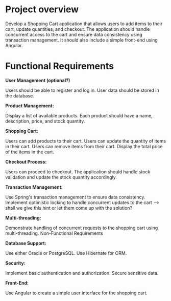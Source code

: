 # Project overview
Develop a Shopping Cart application that allows users to add items to their cart, update quantities, and checkout. The application should handle concurrent access to the cart and ensure data consistency using transaction management. 
It should also include a simple front-end using Angular.

# Functional Requirements

<b>User Management (optional?)</b>

Users should be able to register and log in.
User data should be stored in the database.

<b>Product Management:</b>

Display a list of available products.
Each product should have a name, description, price, and stock quantity.

<b>Shopping Cart:</b>

Users can add products to their cart.
Users can update the quantity of items in their cart.
Users can remove items from their cart.
Display the total price of the items in the cart.

<b>Checkout Process:</b>

Users can proceed to checkout.
The application should handle stock validation and update the stock quantity accordingly.

<b>Transaction Management:</b>

Use Spring's transaction management to ensure data consistency.
Implement optimistic locking to handle concurrent updates to the cart --> shall we give this hint or let them come up with the solution?

<b>Multi-threading:</b>

Demonstrate handling of concurrent requests to the shopping cart using multi-threading.
Non-Functional Requirements

<b>Database Support:</b>

Use either Oracle or PostgreSQL.
Use Hibernate for ORM.

<b>Security:</b>

Implement basic authentication and authorization.
Secure sensitive data.

<b>Front-End:</b>

Use Angular to create a simple user interface for the shopping cart.
